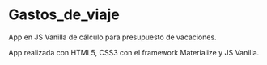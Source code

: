 # Gastos_de_viaje
App en JS Vanilla de cálculo para presupuesto de vacaciones.

App realizada con HTML5, CSS3 con el framework Materialize y JS Vanilla.
